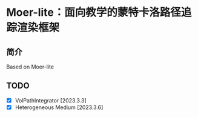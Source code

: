 # Moer-lite：面向教学的蒙特卡洛路径追踪渲染框架

## 简介

Based on Moer-lite

## TODO
- [X] VolPathIntegrator [2023.3.3] 
- [X] Heterogeneous Medium [2023.3.6]
